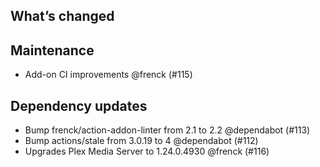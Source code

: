 ## What’s changed

##  Maintenance

-  Add-on CI improvements @frenck (#115)

##  Dependency updates

-  Bump frenck/action-addon-linter from 2.1 to 2.2 @dependabot (#113)
-  Bump actions/stale from 3.0.19 to 4 @dependabot (#112)
-  Upgrades Plex Media Server to 1.24.0.4930 @frenck (#116)
